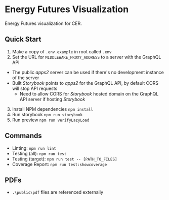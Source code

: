 Energy Futures Visualization
============================

Energy Futures visualization for CER.

Quick Start
-----------

1. Make a copy of `.env.example` in root called `.env`
2. Set the URL for `MIDDLEWARE_PROXY_ADDRESS` to a server with the GraphQL API
  - The public *apps2* server can be used if there's no development instance of the server
  - Built *Storybook* points to *apps2* for the GraphQL API, by default CORS will stop API requests
    - Need to allow CORS for *Storybook* hosted domain on the GraphQL API server if hosting *Storybook*
3. Install NPM dependencies `npm install`
4. Run storybook `npm run storybook`
5. Run preview `npm run verifyLazyLoad`

Commands
--------

- Linting: `npm run lint`
- Testing (all): `npm run test`
- Testing (target): `npm run test -- [PATH_TO_FILES]`
- Coverage Report: `npm run test:showcoverage`

PDFs
----

- `.\public\pdf` files are referenced externally


